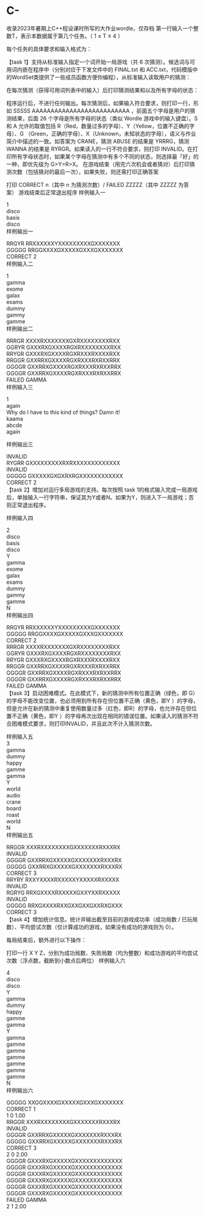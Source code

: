 # C-
收录2023年暑期上C++程设课时所写的大作业wordle，仅存档
第一行输入一个整数T，表示本数据属于第几个任务。（
1
≤
T
≤
4
）

每个任务的具体要求和输入格式为：

【task 1】支持从标准输入指定一个词开始一局游戏（共 6 次猜测）。候选词与可用词内嵌在程序中（分别对应于下发文件中的 FINAL.txt 和 ACC.txt，代码模版中的WordSet类提供了一些成员函数方便你编程），从标准输入读取用户的猜测：

在每次猜测（获得可用词列表中的输入）后打印猜测结果和以及所有字母的状态：

程序运行后，不进行任何输出。每次猜测后，如果输入符合要求，则打印一行，形如 SSSSS AAAAAAAAAAAAAAAAAAAAAAAAAA ，前面五个字母是用户的猜测结果，后面 26 个字母是所有字母的状态（类似 Wordle 游戏中的输入键盘）。S 和 A 允许的取值包括 R（Red，数量过多的字母）、Y（Yellow，位置不正确的字母）、G （Green，正确的字母）、X（Unknown，未知状态的字母），语义与作业简介中描述的一致。如答案为 CRANE，猜测 ABUSE 的结果是 YRRRG，猜测 WANNA 的结果是 RYRGR。如果读入的一行不符合要求，则打印 INVALID。在打印所有字母状态时，如果某个字母在猜测中有多个不同的状态，则选择最「好」的一种，即优先级为 G>Y>R>X。
在游戏结束（用完六次机会或者猜对）后打印猜测次数（包括猜对的最后一次），如果失败，则还需打印正确答案

打印 CORRECT n（其中 n 为猜测次数）/ FAILED ZZZZZ（其中 ZZZZZ 为答案）
游戏结束后正常退出程序
样例输入一

1  
disco  
basis  
disco  
样例输出一

RRGYR RRXXXXXXYXXXXXXXXXGXXXXXXX  
GGGGG RRGGXXXXGXXXXXGXXXGXXXXXXX  
CORRECT 2  
样例输入二

1  
gamma  
exome  
galax  
exams  
dummy  
gammy  
gamme  
样例输出二

RRRGR XXXXRXXXXXXXGXRXXXXXXXXRXX  
GGRYR GXXXRXGXXXXRGXRXXXXXXXXRXX  
RRYGR GXXXRXGXXXXRGXRXXXRXXXXRXX  
RRGGR GXXRRXGXXXXRGXRXXXRXRXXRRX  
GGGGR GXXRRXGXXXXRGXRXXXRXRXXRRX  
GGGGR GXXRRXGXXXXRGXRXXXRXRXXRRX  
FAILED GAMMA  
样例输入三

1  
again  
Why do I have to this kind of things? Damn it!  
kaama  
abcde  
again  

样例输出三 

INVALID  
RYGRR GXXXXXXXXXRXRXXXXXXXXXXXXX  
INVALID  
GGGGG GXXXXXGXGXRXRGXXXXXXXXXXXX  
CORRECT 2  
【task 2】增加对运行多局游戏的支持。每次按照 task 1的格式输入完成一局游戏后，单独输入一行字符串，保证其为Y或者N。如果为Y，则进入下一局游戏；否则正常退出程序。

样例输入四 

2  
disco  
basis  
disco  
Y  
gamma  
exome  
galax  
exams  
dummy  
gammy  
gamme  
N  
样例输出四  

RRGYR RRXXXXXXYXXXXXXXXXGXXXXXXX  
GGGGG RRGGXXXXGXXXXXGXXXGXXXXXXX  
CORRECT 2  
RRRGR XXXXRXXXXXXXGXRXXXXXXXXRXX  
GGRYR GXXXRXGXXXXRGXRXXXXXXXXRXX  
RRYGR GXXXRXGXXXXRGXRXXXRXXXXRXX  
RRGGR GXXRRXGXXXXRGXRXXXRXRXXRRX  
GGGGR GXXRRXGXXXXRGXRXXXRXRXXRRX  
GGGGR GXXRRXGXXXXRGXRXXXRXRXXRRX  
FAILED GAMMA  
【task 3】启动困难模式。在此模式下，新的猜测中所有位置正确（绿色，即 G）的字母不能改变位置，也必须用到所有存在但位置不正确（黄色，即Y ）的字母，但是允许在新的猜测中重复使用数量过多（红色，即R）的字母，也允许存在但位置不正确（黄色，即Y ）的字母再次出现在相同的错误位置。如果读入的猜测不符合困难模式要求，则打印INVALID，并且此次不计入猜测次数。

样例输入五  
3  
gamma  
dummy  
happy  
gamme  
gamma  
Y  
world  
audio  
crane  
board  
roast  
world  
N  
样例输出五  

RRGGR XXXRXXXXXXXXGXXXXXXXRXXXRX  
INVALID  
GGGGR GXXRRXGXXXXXGXXXXXXXRXXXRX  
GGGGG GXXRRXGXXXXXGXXXXXXXRXXXRX  
CORRECT 3  
RRYRY RXXYXXXXRXXXXXYXXXXXRXXXXX  
INVALID  
RGRYG RRXGXXXXRXXXXXGXXYXXRXXXXX  
INVALID  
GGGGG RRXGXXXXRXXGXXGXXGXXRXGXXX  
CORRECT 3  
【task 4】增加统计信息。统计并输出截至目前的游戏成功率（成功局数 / 已玩局数）、平均尝试次数（仅计算成功的游戏，如果没有成功的游戏则为 0）。

每局结束后，额外进行以下操作：

打印一行 X Y Z，分别为成功局数、失败局数（均为整数）和成功游戏的平均尝试次数（浮点数，截断到小数点后两位）
样例输入六

4  
disco  
disco  
Y  
gamma  
dummy  
happy  
gamme  
gamma  
Y  
gamma  
gamme  
gamme  
gamme  
gamme  
gamme  
gamme  
N  
样例输出六

GGGGG XXGGXXXXGXXXXXGXXXGXXXXXXX  
CORRECT 1  
1 0 1.00  
RRGGR XXXRXXXXXXXXGXXXXXXXRXXXRX  
INVALID  
GGGGR GXXRRXGXXXXXGXXXXXXXRXXXRX  
GGGGG GXXRRXGXXXXXGXXXXXXXRXXXRX  
CORRECT 3  
2 0 2.00  
GGGGR GXXXRXGXXXXXGXXXXXXXXXXXXX  
GGGGR GXXXRXGXXXXXGXXXXXXXXXXXXX  
GGGGR GXXXRXGXXXXXGXXXXXXXXXXXXX  
GGGGR GXXXRXGXXXXXGXXXXXXXXXXXXX  
GGGGR GXXXRXGXXXXXGXXXXXXXXXXXXX  
GGGGR GXXXRXGXXXXXGXXXXXXXXXXXXX  
FAILED GAMMA  
2 1 2.00  
